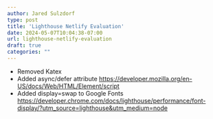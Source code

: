 ```yaml
---
author: Jared Sulzdorf
type: post
title: 'Lighthouse Netlify Evaluation'
date: 2024-05-07T10:04:38-07:00
url: lighthouse-netlify-evaluation
draft: true
categories: ""
---
```


* Removed Katex
* Added async/defer attribute https://developer.mozilla.org/en-US/docs/Web/HTML/Element/script
* Added display=swap to Google Fonts https://developer.chrome.com/docs/lighthouse/performance/font-display/?utm_source=lighthouse&utm_medium=node
